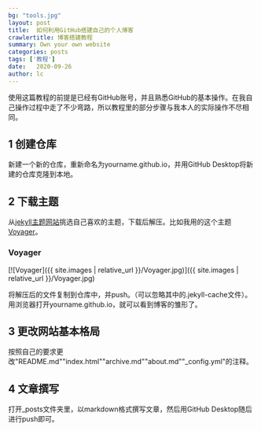 ```yaml
---
bg: "tools.jpg"
layout: post
title:  如何利用GitHub搭建自己的个人博客
crawlertitle: 博客搭建教程
summary: Own your own website
categories: posts
tags: ['教程']
date:   2020-09-26
author: lc
---
```

使用这篇教程的前提是已经有GitHub账号，并且熟悉GitHub的基本操作。在我自己操作过程中走了不少弯路，所以教程里的部分步骤与我本人的实际操作不尽相同。

## 1 创建仓库

新建一个新的仓库，重新命名为yourname.github.io，并用GitHub Desktop将新建的仓库克隆到本地。
## 2 下载主题

从[jekyll主题网站](http://jekyllthemes.org)挑选自己喜欢的主题，下载后解压。比如我用的这个主题[Voyager](http://jekyllthemes.org/themes/voyager/)。

### Voyager

[![Voyager]({{ site.images | relative_url }}/Voyager.jpg)]({{ site.images | relative_url }}/Voyager.jpg)

将解压后的文件复制到仓库中，并push。（可以忽略其中的.jekyll-cache文件）。用浏览器打开yourname.github.io，就可以看到博客的雏形了。

## 3 更改网站基本格局

按照自己的要求更改"README.md""index.html""archive.md""about.md""_config.yml"的注释。

## 4 文章撰写

打开_posts文件夹里，以markdown格式撰写文章，然后用GitHub Desktop随后进行push即可。
